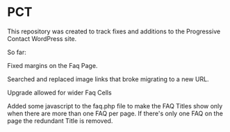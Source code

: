 # PCT


This repository was created to track fixes and additions to the Progressive Contact WordPress site.

So far:

Fixed margins on the Faq Page.

Searched and replaced image links that broke migrating to a new URL.

Upgrade allowed for wider Faq Cells

Added some javascript to the faq.php file to make the FAQ Titles show only when there are more than one FAQ per page. If there's only one FAQ on the page the redundant Title is removed.